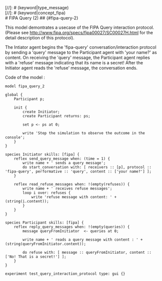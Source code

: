 [//]: # (keyword|skill_fipa)
<div class='gama-keyword-style' id ='111_0_1155_skill-fipa'></div>
[//]: # (keyword|type_message)
<div class='gama-keyword-style' id ='111_1_1557_type-message'></div>
[//]: # (keyword|concept_fipa)
<div class='gama-keyword-style' id ='111_2_43_concept-fipa'></div>
# FIPA Query (2) ## {#fipa-query-2}


This model demontrates a usecase of the FIPA Query interaction protocol. (Please see http://www.fipa.org/specs/fipa00027/SC00027H.html for the detail description of this protocol).

The Intiator agent begins the 'fipa-query' conversation/interaction protocol by sending a 'query' message to the Participant agent with 'your name?' as content.
On receiving the 'query' message, the Participant agent replies with a 'refuse' message indicating that its name is a secret!
After the Initiator agent reads the 'refuse' message, the conversation ends.


Code of the model : 

```
model fipa_query_2

global {
	Participant p;
	
	init {
		create Initiator;
		create Participant returns: ps;
		
		set p <- ps at 0;
		
		write 'Step the simulation to observe the outcome in the console';
	}
}

species Initiator skills: [fipa] {
	reflex send_query_message when: (time = 1) {
		write name + ' sends a query message';
		do start_conversation with: [ receivers :: [p], protocol :: 'fipa-query', performative :: 'query', content :: ['your name?'] ];
	}
	
	reflex read_refuse_messages when: !(empty(refuses)) {
		write name + ' receives refuse messages';
		loop i over: refuses {
			write 'refuse message with content: ' + (string(i.content));
		}
	}
}

species Participant skills: [fipa] {
	reflex reply_query_messages when: !(empty(queries)) {
		message queryFromInitiator  <- queries at 0;
		
		write name + ' reads a query message with content : ' + (string(queryFromInitiator.content));
		
		do refuse with: [ message :: queryFromInitiator, content :: ['No! That is a secret!'] ];		
	}
}

experiment test_query_interaction_protocol type: gui {}
```